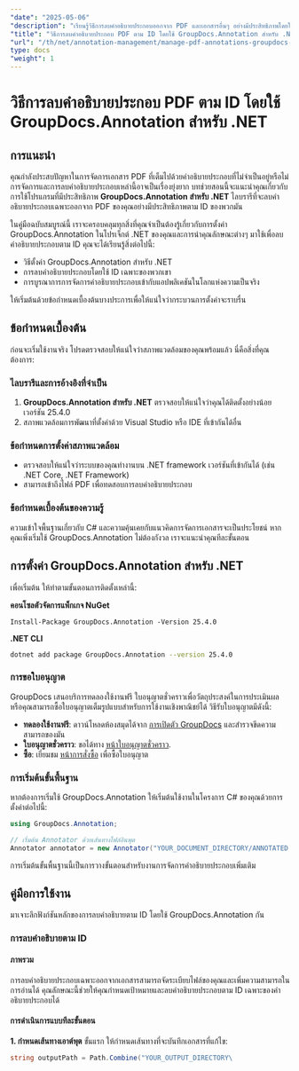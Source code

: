 ```yaml
---
"date": "2025-05-06"
"description": "เรียนรู้วิธีการลบคำอธิบายประกอบออกจาก PDF และเอกสารอื่นๆ อย่างมีประสิทธิภาพโดยใช้ GroupDocs.Annotation สำหรับ .NET ค้นพบคำแนะนำทีละขั้นตอน แนวทางปฏิบัติที่ดีที่สุด และการใช้งานจริง"
"title": "วิธีการลบคำอธิบายประกอบ PDF ตาม ID โดยใช้ GroupDocs.Annotation สำหรับ .NET"
"url": "/th/net/annotation-management/manage-pdf-annotations-groupdocs-dotnet-remove-id/"
type: docs
"weight": 1
---
```


# วิธีการลบคำอธิบายประกอบ PDF ตาม ID โดยใช้ GroupDocs.Annotation สำหรับ .NET

## การแนะนำ

คุณกำลังประสบปัญหาในการจัดการเอกสาร PDF ที่เต็มไปด้วยคำอธิบายประกอบที่ไม่จำเป็นอยู่หรือไม่ การจัดการและการลบคำอธิบายประกอบเหล่านี้อาจเป็นเรื่องยุ่งยาก บทช่วยสอนนี้จะแนะนำคุณเกี่ยวกับการใช้โปรแกรมที่มีประสิทธิภาพ **GroupDocs.Annotation สำหรับ .NET** ไลบรารีที่จะลบคำอธิบายประกอบเฉพาะออกจาก PDF ของคุณอย่างมีประสิทธิภาพตาม ID ของพวกมัน

ในคู่มือฉบับสมบูรณ์นี้ เราจะครอบคลุมทุกสิ่งที่คุณจำเป็นต้องรู้เกี่ยวกับการตั้งค่า GroupDocs.Annotation ในโปรเจ็กต์ .NET ของคุณและการนำคุณลักษณะต่างๆ มาใช้เพื่อลบคำอธิบายประกอบตาม ID คุณจะได้เรียนรู้สิ่งต่อไปนี้:
- วิธีตั้งค่า GroupDocs.Annotation สำหรับ .NET
- การลบคำอธิบายประกอบโดยใช้ ID เฉพาะของพวกเขา
- การบูรณาการการจัดการคำอธิบายประกอบเข้ากับแอปพลิเคชันในโลกแห่งความเป็นจริง

ให้เริ่มต้นด้วยข้อกำหนดเบื้องต้นบางประการเพื่อให้แน่ใจว่ากระบวนการตั้งค่าจะราบรื่น

## ข้อกำหนดเบื้องต้น

ก่อนจะเริ่มใช้งานจริง โปรดตรวจสอบให้แน่ใจว่าสภาพแวดล้อมของคุณพร้อมแล้ว นี่คือสิ่งที่คุณต้องการ:

### ไลบรารีและการอ้างอิงที่จำเป็น
1. **GroupDocs.Annotation สำหรับ .NET** ตรวจสอบให้แน่ใจว่าคุณได้ติดตั้งอย่างน้อยเวอร์ชัน 25.4.0
2. สภาพแวดล้อมการพัฒนาที่ตั้งค่าด้วย Visual Studio หรือ IDE ที่เข้ากันได้อื่น

### ข้อกำหนดการตั้งค่าสภาพแวดล้อม
- ตรวจสอบให้แน่ใจว่าระบบของคุณทำงานบน .NET framework เวอร์ชันที่เข้ากันได้ (เช่น .NET Core, .NET Framework)
- สามารถเข้าถึงไฟล์ PDF เพื่อทดสอบการลบคำอธิบายประกอบ

### ข้อกำหนดเบื้องต้นของความรู้
ความเข้าใจพื้นฐานเกี่ยวกับ C# และความคุ้นเคยกับแนวคิดการจัดการเอกสารจะเป็นประโยชน์ หากคุณเพิ่งเริ่มใช้ GroupDocs.Annotation ไม่ต้องกังวล เราจะแนะนำคุณทีละขั้นตอน

## การตั้งค่า GroupDocs.Annotation สำหรับ .NET

เพื่อเริ่มต้น ให้ทำตามขั้นตอนการติดตั้งเหล่านี้:

**คอนโซลตัวจัดการแพ็กเกจ NuGet**

```shell
Install-Package GroupDocs.Annotation -Version 25.4.0
```

**\.NET CLI**

```bash
dotnet add package GroupDocs.Annotation --version 25.4.0
```

### การขอใบอนุญาต
GroupDocs เสนอบริการทดลองใช้งานฟรี ใบอนุญาตชั่วคราวเพื่อวัตถุประสงค์ในการประเมินผล หรือคุณสามารถซื้อใบอนุญาตเต็มรูปแบบสำหรับการใช้งานเชิงพาณิชย์ได้ วิธีรับใบอนุญาตมีดังนี้:
- **ทดลองใช้งานฟรี**: ดาวน์โหลดห้องสมุดได้จาก [การเปิดตัว GroupDocs](https://releases.groupdocs.com/annotation/net/) และสำรวจขีดความสามารถของมัน
- **ใบอนุญาตชั่วคราว**: ขอได้ทาง [หน้าใบอนุญาตชั่วคราว](https://purchase-groupdocs.com/temporary-license/).
- **ซื้อ**: เยี่ยมชม [หน้าการสั่งซื้อ](https://purchase.groupdocs.com/buy) เพื่อซื้อใบอนุญาต

### การเริ่มต้นขั้นพื้นฐาน
หากต้องการเริ่มใช้ GroupDocs.Annotation ให้เริ่มต้นใช้งานในโครงการ C# ของคุณด้วยการตั้งค่าต่อไปนี้:

```csharp
using GroupDocs.Annotation;

// เริ่มต้น Annotator ด้วยเส้นทางไฟล์อินพุต
Annotator annotator = new Annotator("YOUR_DOCUMENT_DIRECTORY/ANNOTATED.pdf");
```

การเริ่มต้นขั้นพื้นฐานนี้เป็นการวางขั้นตอนสำหรับงานการจัดการคำอธิบายประกอบเพิ่มเติม

## คู่มือการใช้งาน

มาเจาะลึกฟังก์ชันหลักของการลบคำอธิบายตาม ID โดยใช้ GroupDocs.Annotation กัน

### การลบคำอธิบายตาม ID
#### ภาพรวม
การลบคำอธิบายประกอบเฉพาะออกจากเอกสารสามารถจัดระเบียบไฟล์ของคุณและเพิ่มความสามารถในการอ่านได้ คุณลักษณะนี้ช่วยให้คุณกำหนดเป้าหมายและลบคำอธิบายประกอบตาม ID เฉพาะของคำอธิบายประกอบได้

#### การดำเนินการแบบทีละขั้นตอน
**1. กำหนดเส้นทางเอาต์พุต**
ขั้นแรก ให้กำหนดเส้นทางที่จะบันทึกเอกสารที่แก้ไข:

```csharp
string outputPath = Path.Combine("YOUR_OUTPUT_DIRECTORY\